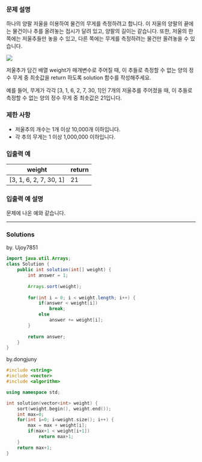 ### 문제 설명
하나의 양팔 저울을 이용하여 물건의 무게를 측정하려고 합니다. 이 저울의 양팔의 끝에는 물건이나 추를 올려놓는 접시가 달려 있고, 양팔의 길이는 같습니다. 또한, 저울의 한쪽에는 저울추들만 놓을 수 있고, 다른 쪽에는 무게를 측정하려는 물건만 올려놓을 수 있습니다.

![](https://grepp-programmers.s3.amazonaws.com/files/production/f73e61d4de/f4abf5ff-1956-4e49-bd4a-d3d24619bbf0.png)

저울추가 담긴 배열 weight가 매개변수로 주어질 때, 이 추들로 측정할 수 없는 양의 정수 무게 중 최솟값을 return 하도록 solution 함수를 작성해주세요.

예를 들어, 무게가 각각 [3, 1, 6, 2, 7, 30, 1]인 7개의 저울추를 주어졌을 때, 이 추들로 측정할 수 없는 양의 정수 무게 중 최솟값은 21입니다.

### 제한 사항
* 저울추의 개수는 1개 이상 10,000개 이하입니다.
* 각 추의 무게는 1 이상 1,000,000 이하입니다.

### 입출력 예
weight | return
-------|-------
[3, 1, 6, 2, 7, 30, 1] | 21

### 입출력 예 설명
문제에 나온 예와 같습니다.

---
### Solutions

by. Ujoy7851

```java
import java.util.Arrays;
class Solution {
    public int solution(int[] weight) {
        int answer = 1;
        
        Arrays.sort(weight);
        
        for(int i = 0; i < weight.length; i++) {
            if(answer < weight[i])
                break;
            else
                answer += weight[i];
        }
        
        return answer;
    }
}
```
by.dongjuny
```c++
#include <string>
#include <vector>
#include <algorithm>

using namespace std;

int solution(vector<int> weight) {
	sort(weight.begin(), weight.end());
    int max=0;
    for(int i=0; i<weight.size(); i++) {
        max = max + weight[i];
        if(max+1 < weight[i+1])
            return max+1;
    }
    return max+1;
}
```

